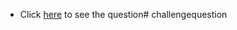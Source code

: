 * Click <a href="https://github.com/psrana/Assignment-Challenge-Question">here</a> to see the question# challengequestion
